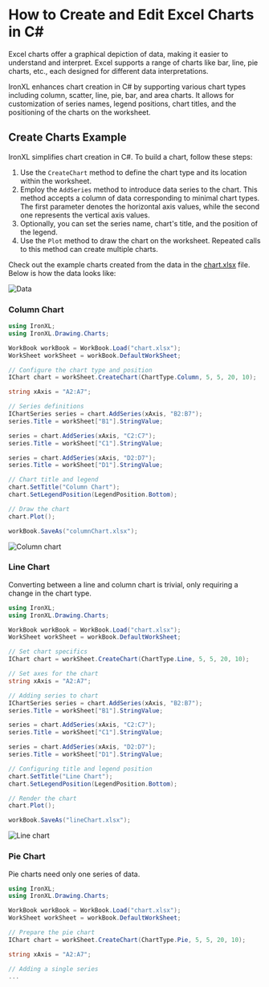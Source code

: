 # How to Create and Edit Excel Charts in C#

Excel charts offer a graphical depiction of data, making it easier to understand and interpret. Excel supports a range of charts like bar, line, pie charts, etc., each designed for different data interpretations.

IronXL enhances chart creation in C# by supporting various chart types including column, scatter, line, pie, bar, and area charts. It allows for customization of series names, legend positions, chart titles, and the positioning of the charts on the worksheet.

## Create Charts Example

IronXL simplifies chart creation in C#. To build a chart, follow these steps:

1. Use the `CreateChart` method to define the chart type and its location within the worksheet.
2. Employ the `AddSeries` method to introduce data series to the chart. This method accepts a column of data corresponding to minimal chart types. The first parameter denotes the horizontal axis values, while the second one represents the vertical axis values.
3. Optionally, you can set the series name, chart's title, and the position of the legend.
4. Use the `Plot` method to draw the chart on the worksheet. Repeated calls to this method can create multiple charts.

Check out the example charts created from the data in the [chart.xlsx](https://ironsoftware.com/static-assets/excel/how-to/create-edit-charts/chart.xlsx) file. Below is how the data looks like:

<div class="content-img-align-center">
    <div class="center-image-wrapper">
         <img src="https://ironsoftware.com/static-assets/excel/how-to/create-edit-charts/data.webp" alt="Data" class="img-responsive add-shadow">
    </div>
</div>

### Column Chart

```cs
using IronXL;
using IronXL.Drawing.Charts;

WorkBook workBook = WorkBook.Load("chart.xlsx");
WorkSheet workSheet = workBook.DefaultWorkSheet;

// Configure the chart type and position
IChart chart = workSheet.CreateChart(ChartType.Column, 5, 5, 20, 10);

string xAxis = "A2:A7";

// Series definitions
IChartSeries series = chart.AddSeries(xAxis, "B2:B7");
series.Title = workSheet["B1"].StringValue;

series = chart.AddSeries(xAxis, "C2:C7");
series.Title = workSheet["C1"].StringValue;

series = chart.AddSeries(xAxis, "D2:D7");
series.Title = workSheet["D1"].StringValue;

// Chart title and legend
chart.SetTitle("Column Chart");
chart.SetLegendPosition(LegendPosition.Bottom);

// Draw the chart
chart.Plot();

workBook.SaveAs("columnChart.xlsx");
```

<div class="content-img-align-center">
    <div class="center-image-wrapper">
         <img src="https://ironsoftware.com/static-assets/excel/how-to/create-edit-charts/column-chart.webp" alt="Column chart" class="img-responsive add-shadow">
    </div>
</div>

### Line Chart

Converting between a line and column chart is trivial, only requiring a change in the chart type.

```cs
using IronXL;
using IronXL.Drawing.Charts;

WorkBook workBook = WorkBook.Load("chart.xlsx");
WorkSheet workSheet = workBook.DefaultWorkSheet;

// Set chart specifics
IChart chart = workSheet.CreateChart(ChartType.Line, 5, 5, 20, 10);

// Set axes for the chart
string xAxis = "A2:A7";

// Adding series to chart
IChartSeries series = chart.AddSeries(xAxis, "B2:B7");
series.Title = workSheet["B1"].StringValue;

series = chart.AddSeries(xAxis, "C2:C7");
series.Title = workSheet["C1"].StringValue;

series = chart.AddSeries(xAxis, "D2:D7");
series.Title = workSheet["D1"].StringValue;

// Configuring title and legend position
chart.SetTitle("Line Chart");
chart.SetLegendPosition(LegendPosition.Bottom);

// Render the chart
chart.Plot();

workBook.SaveAs("lineChart.xlsx");
```

<div class="content-img-align-center">
    <div class="center-image-wrapper">
         <img src="https://ironsoftware.com/static-assets/excel/how-to/create-edit-charts/line-chart.webp" alt="Line chart" class="img-responsive add-shadow">
    </div>
</div>

### Pie Chart

Pie charts need only one series of data.

```cs
using IronXL;
using IronXL.Drawing.Charts;

WorkBook workBook = WorkBook.Load("chart.xlsx");
WorkSheet workSheet = workBook.DefaultWorkSheet;

// Prepare the pie chart
IChart chart = workSheet.CreateChart(ChartType.Pie, 5, 5, 20, 10);

string xAxis = "A2:A7";

// Adding a single series
...